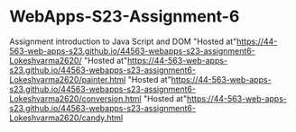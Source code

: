 
# WebApps-S23-Assignment-6
Assignment introduction to Java Script and DOM
"Hosted at"https://44-563-web-apps-s23.github.io/44563-webapps-s23-assignment6-Lokeshvarma2620/
"Hosted at"https://44-563-web-apps-s23.github.io/44563-webapps-s23-assignment6-Lokeshvarma2620/painter.html
"Hosted at"https://44-563-web-apps-s23.github.io/44563-webapps-s23-assignment6-Lokeshvarma2620/conversion.html
"Hosted at"https://44-563-web-apps-s23.github.io/44563-webapps-s23-assignment6-Lokeshvarma2620/candy.html
